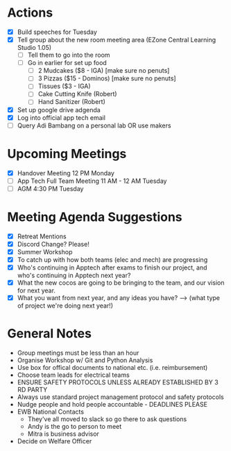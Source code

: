 # Actions
- [x] Build speeches for Tuesday
- [x] Tell group about the new room meeting area (EZone Central Learning Studio 1.05)
    - [ ] Tell them to go into the room
    - [ ] Go in earlier for set up food
        - [ ] 2 Mudcakes ($8 - IGA) [make sure no penuts]
        - [ ] 3 Pizzas ($15 - Dominos) [make sure no penuts]
        - [ ] Tissues ($3 - IGA)
        - [ ] Cake Cutting Knife (Robert)
        - [ ] Hand Sanitizer (Robert)
- [x] Set up google drive adgenda
- [x] Log into official app tech email
- [ ] Query Adi Bambang on a personal lab OR use makers

# Upcoming Meetings
- [x] Handover Meeting 12 PM Monday
- [ ] App Tech Full Team Meeting 11 AM - 12 AM Tuesday
- [ ] AGM 4:30 PM Tuesday

# Meeting Agenda Suggestions
- [x] Retreat Mentions
- [x] Discord Change? Please!
- [x] Summer Workshop
- [x] To catch up with how both teams (elec and mech) are progressing
- [x] Who's continuing in Apptech after exams to finish our project, and who's continuing in Apptech next year?
- [x] What the new cocos are going to be bringing to the team, and our vision for next year.
- [x] What you want from next year, and any ideas you have? --> (what type of project we're doing next year!)

# General Notes
- Group meetings must be less than an hour
- Organise Workshop w/ Git and Python Analysis
- Use box for offical documents to national etc. (i.e. reimbursement)
- Choose team leads for electrical teams
- ENSURE SAFETY PROTOCOLS UNLESS ALREADY ESTABLISHED BY 3 RD PARTY
- Always use standard project management protocol and safety protocols
- Nudge people and hold people accountable - DEADLINES PLEASE
- EWB National Contacts
    - They've all moved to slack so go there to ask questions
    - Andy is the go to person to meet
    - Mitra is business advisor
- Decide on Welfare Officer